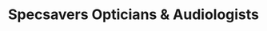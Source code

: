 ---
title: "Specsavers Opticians & Audiologists"
url: /blyth/specsavers-opticians-and-audiologists/
shop: optician
---
